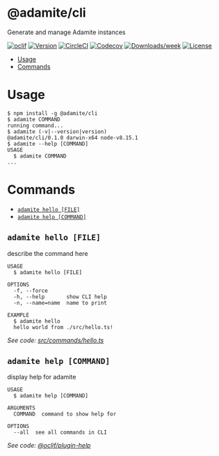 @adamite/cli
============

Generate and manage Adamite instances

[![oclif](https://img.shields.io/badge/cli-oclif-brightgreen.svg)](https://oclif.io)
[![Version](https://img.shields.io/npm/v/@adamite/cli.svg)](https://npmjs.org/package/@adamite/cli)
[![CircleCI](https://circleci.com/gh/adamitejs/cli/tree/master.svg?style=shield)](https://circleci.com/gh/adamitejs/cli/tree/master)
[![Codecov](https://codecov.io/gh/adamitejs/cli/branch/master/graph/badge.svg)](https://codecov.io/gh/adamitejs/cli)
[![Downloads/week](https://img.shields.io/npm/dw/@adamite/cli.svg)](https://npmjs.org/package/@adamite/cli)
[![License](https://img.shields.io/npm/l/@adamite/cli.svg)](https://github.com/adamitejs/cli/blob/master/package.json)

<!-- toc -->
* [Usage](#usage)
* [Commands](#commands)
<!-- tocstop -->
# Usage
<!-- usage -->
```sh-session
$ npm install -g @adamite/cli
$ adamite COMMAND
running command...
$ adamite (-v|--version|version)
@adamite/cli/0.1.0 darwin-x64 node-v8.15.1
$ adamite --help [COMMAND]
USAGE
  $ adamite COMMAND
...
```
<!-- usagestop -->
# Commands
<!-- commands -->
* [`adamite hello [FILE]`](#adamite-hello-file)
* [`adamite help [COMMAND]`](#adamite-help-command)

## `adamite hello [FILE]`

describe the command here

```
USAGE
  $ adamite hello [FILE]

OPTIONS
  -f, --force
  -h, --help       show CLI help
  -n, --name=name  name to print

EXAMPLE
  $ adamite hello
  hello world from ./src/hello.ts!
```

_See code: [src/commands/hello.ts](https://github.com/adamitejs/cli/blob/v0.1.0/src/commands/hello.ts)_

## `adamite help [COMMAND]`

display help for adamite

```
USAGE
  $ adamite help [COMMAND]

ARGUMENTS
  COMMAND  command to show help for

OPTIONS
  --all  see all commands in CLI
```

_See code: [@oclif/plugin-help](https://github.com/oclif/plugin-help/blob/v2.2.0/src/commands/help.ts)_
<!-- commandsstop -->
